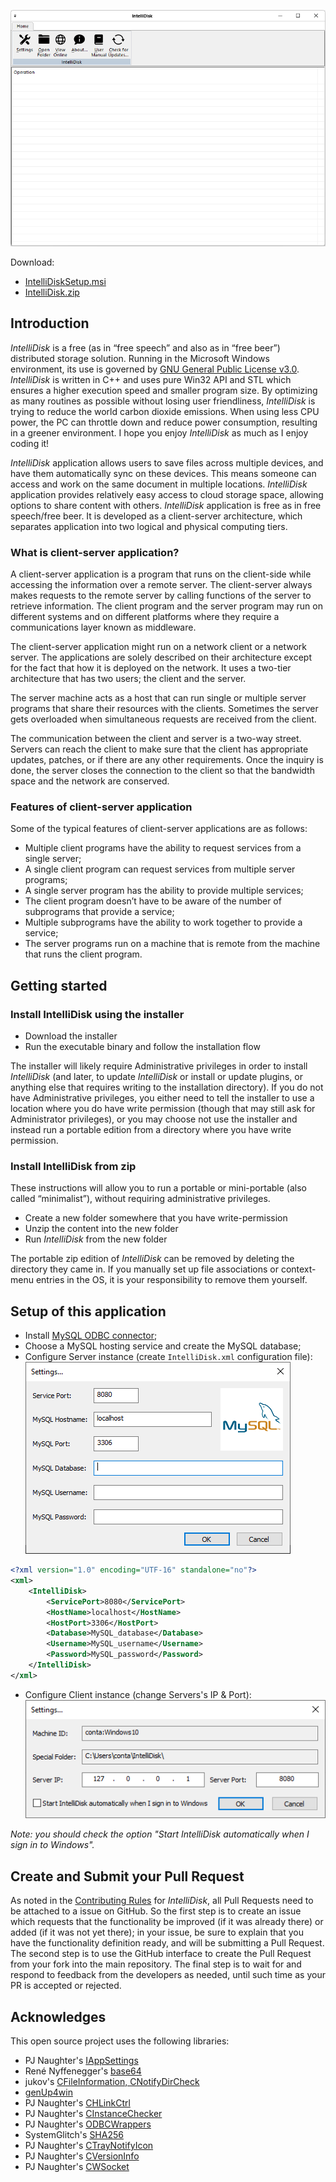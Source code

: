 ![IntelliDisk.png](IntelliDisk.png)

Download:
- [IntelliDiskSetup.msi](https://www.moga.doctor/freeware/IntelliDiskSetup.msi)
- [IntelliDisk.zip](https://www.moga.doctor/freeware/IntelliDisk.zip)

## Introduction

_IntelliDisk_ is a free (as in “free speech” and also as in “free beer”) distributed storage solution. Running in the Microsoft Windows environment, its use is governed by [GNU General Public License v3.0](https://www.gnu.org/licenses/gpl-3.0.html). _IntelliDisk_ is written in C++ and uses pure Win32 API and STL which ensures a higher execution speed and smaller program size. By optimizing as many routines as possible without losing user friendliness, _IntelliDisk_ is trying to reduce the world carbon dioxide emissions. When using less CPU power, the PC can throttle down and reduce power consumption, resulting in a greener environment. I hope you enjoy _IntelliDisk_ as much as I enjoy coding it!

_IntelliDisk_ application allows users to save files across multiple devices, and have them automatically sync on these devices. This means someone can access and work on the same document in multiple locations. _IntelliDisk_ application provides relatively easy access to cloud storage space, allowing options to share content with others. _IntelliDisk_ application is free as in free speech/free beer. It is developed as a client-server architecture, which separates application into two logical and physical computing tiers.

### What is client-server application?

A client-server application is a program that runs on the client-side while accessing the information over a remote server. The client-server always makes requests to the remote server by calling functions of the server to retrieve information. The client program and the server program may run on different systems and on different platforms where they require a communications layer known as middleware.

The client-server application might run on a network client or a network server. The applications are solely described on their architecture except for the fact that how it is deployed on the network. It uses a two-tier architecture that has two users; the client and the server.

The server machine acts as a host that can run single or multiple server programs that share their resources with the clients. Sometimes the server gets overloaded when simultaneous requests are received from the client.

The communication between the client and server is a two-way street. Servers can reach the client to make sure that the client has appropriate updates, patches, or if there are any other requirements. Once the inquiry is done, the server closes the connection to the client so that the bandwidth space and the network are conserved.

### Features of client-server application

Some of the typical features of client-server applications are as follows:

- Multiple client programs have the ability to request services from a single server;
- A single client program can request services from multiple server programs;
- A single server program has the ability to provide multiple services;
- The client program doesn’t have to be aware of the number of subprograms that provide a service;
- Multiple subprograms have the ability to work together to provide a service;
- The server programs run on a machine that is remote from the machine that runs the client program.

## Getting started

### Install IntelliDisk using the installer

- Download the installer
- Run the executable binary and follow the installation flow

The installer will likely require Administrative privileges in order to install _IntelliDisk_ (and later, to update _IntelliDisk_ or install or update plugins, or anything else that requires writing to the installation directory). If you do not have Administrative privileges, you either need to tell the installer to use a location where you do have write permission (though that may still ask for Administrator privileges), or you may choose not use the installer and instead run a portable edition from a directory where you have write permission.

### Install IntelliDisk from zip

These instructions will allow you to run a portable or mini-portable (also called “minimalist”), without requiring administrative privileges.

- Create a new folder somewhere that you have write-permission
- Unzip the content into the new folder
- Run _IntelliDisk_ from the new folder

The portable zip edition of _IntelliDisk_ can be removed by deleting the directory they came in. If you manually set up file associations or context-menu entries in the OS, it is your responsibility to remove them yourself.

## Setup of this application

- Install [MySQL ODBC connector](https://dev.mysql.com/downloads/connector/odbc/);
- Choose a MySQL hosting service and create the MySQL database;
- Configure Server instance (create `IntelliDisk.xml` configuration file):
![IntelliDisk-MySQL.png](IntelliDisk-MySQL.png)
```xml
<?xml version="1.0" encoding="UTF-16" standalone="no"?>
<xml>
    <IntelliDisk>
        <ServicePort>8080</ServicePort>
        <HostName>localhost</HostName>
        <HostPort>3306</HostPort>
        <Database>MySQL_database</Database>
        <Username>MySQL_username</Username>
        <Password>MySQL_password</Password>
    </IntelliDisk>
</xml>
```
- Configure Client instance (change Servers's IP & Port):
![IntelliDisk-Settings.png](IntelliDisk-Settings.png)

_Note: you should check the option "Start IntelliDisk automatically when I sign in to Windows"._

## Create and Submit your Pull Request

As noted in the [Contributing Rules](https://github.com/mihaimoga/IntelliDisk/blob/main/CONTRIBUTING.md) for _IntelliDisk_, all Pull Requests need to be attached to a issue on GitHub. So the first step is to create an issue which requests that the functionality be improved (if it was already there) or added (if it was not yet there); in your issue, be sure to explain that you have the functionality definition ready, and will be submitting a Pull Request. The second step is to use the GitHub interface to create the Pull Request from your fork into the main repository. The final step is to wait for and respond to feedback from the developers as needed, until such time as your PR is accepted or rejected.

## Acknowledges

This open source project uses the following libraries:

- PJ Naughter's [IAppSettings](https://www.naughter.com/appsettings.html)
- René Nyffenegger's [base64](https://github.com/ReneNyffenegger/cpp-base64)
- jukov's [CFileInformation, CNotifyDirCheck](https://www.codeproject.com/articles/How-to-get-a-notification-if-change-occurs-in-a-sp)
- [genUp4win](https://github.com/mihaimoga/genUp4win)
- PJ Naughter's [CHLinkCtrl](https://www.naughter.com/hlinkctrl.html)
- PJ Naughter's [CInstanceChecker](https://www.naughter.com/sinstance.html)
- PJ Naughter's [ODBCWrappers](https://www.naughter.com/odbcwrappers.html)
- SystemGlitch's [SHA256](https://github.com/System-Glitch/SHA256)
- PJ Naughter's [CTrayNotifyIcon](https://www.naughter.com/ntray.html)
- PJ Naughter's [CVersionInfo](https://www.naughter.com/versioninfo.html)
- PJ Naughter's [CWSocket](https://www.naughter.com/w3mfc.html)
